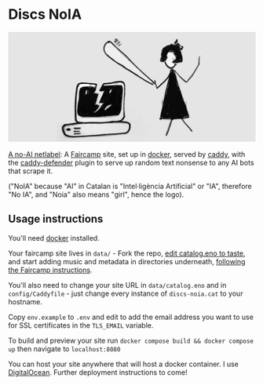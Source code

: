# Discs NoIA

![A girl hitting a computer with a big stick](data/discs_noia.jpg?raw=true)

[A no-AI netlabel](http://noia.timcowlishaw.cat): A [Faircamp](https://codeberg.org/simonrepp/faircamp) site, set up in [docker](https://www.docker.com/), served by [caddy](https://caddyserver.com/), with the [caddy-defender](https://github.com/JasonLovesDoggo/caddy-defender/) plugin to serve up random text nonsense to any AI bots that scrape it.

("NoIA" because "AI" in Catalan is "Intel·ligència Artificial" or "IA", therefore "No IA", and "Noia" also means "girl", hence the logo).

## Usage instructions

You'll need [docker](https://www.docker.com) installed.

Your faircamp site lives in `data/` - Fork the repo, [edit catalog.eno to taste](https://simonrepp.com/faircamp/manual/catalog-catalog-eno.html), and start adding music and metadata in directories underneath, [following the Faircamp instructions](https://simonrepp.com/faircamp/manual/getting-started.html).

You'll also need to change your site URL in `data/catalog.eno` and in `config/Caddyfile` - just change every instance of `discs-noia.cat` to your hostname.

Copy `env.example` to `.env` and edit to add the email address you want to use for SSL certificates in the `TLS_EMAIL` variable.

To build and preview your site run `docker compose build && docker compose up` then navigate to `localhost:8080`

You can host your site anywhere that will host a docker container. I use [DigitalOcean](https://www.digitalocean.com/). Further deployment instructions to come!
